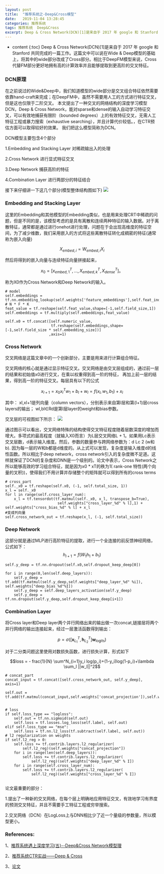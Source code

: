 ```yaml
---
layout: post
title:  "推荐系统之-Deep&Cross模型"
date:   2019-11-04 13:28:45
categories: 推荐系统
tags: 推荐系统  Deep&Cross
excerpt: Deep & Cross Network(DCN)[1]是来自于 2017 年 google 和 Stanford 共同完成的一篇工作
---
```



* content
{:toc}
Deep & Cross Network(DCN)[1]是来自于 2017 年 google 和 Stanford 共同完成的一篇工作。这篇文中可以说在Wide & Deep模型的基础上，将其中的wide部分改成了Cross部分。相比于DeepFM模型来说，Cross代替FM部分更好地拥有高的计算效率并且能够提取到更高阶的交叉特征。

### DCN原理
在之前说过的Wide&Deep中，我们知道模型的wide部分是交叉组合特征依然需要依靠hand-craft来完成；在DeepFM中，虽然不需要用人工的方式进行特征交叉，但是这也仅限于二阶交叉。
本文提出了一种交叉的网络结构的深度学习模型DCN，Deep & Cross Network，能对sparse和dense的输入自动学习特征交叉，可以有效地捕获有限阶（bounded degrees）上的有效特征交叉，无需人工特征工程或暴力搜索（exhaustive searching），并且计算代价较低。，在CTR预估方面可以取得较好的效果。
我们把这么模型简称为DCN。

DCN模型主要包含4个部分

1.Embedding and Stacking Layer 对稀疏输出入的处理

2.Cross Network 进行显式特征交叉

3.Deep Network 捕获高阶的特征

4.Combination Layer 进行两部分的特征结合


接下来仔细讲一下这几个部分(模型整体结构图如下)
<img src="https://swallown1.github.io/image/DCN.png" />


### Embedding and Stacking Layer
这里的Embedding和其他模型的Embedding类似，也是用来处理CRT中稀疏的问题，但是不同的是，该模型考虑的是具有离散和连续两种特征的输入数据。对于离散特征，通常都是通过进行onehot进行处理，问题在于会出现高维度的特征空间，为了减少维数，我们采用嵌入的方式将这些离散特征转化成稠密的特征(通常称为嵌入向量)

$$X_{embed,i} = W_{embed,i}X_i$$

然后将得到的嵌入向量与连续特征向量拼接起来，

$$x_0 = [ x_{embed,1}^T, ..., X_{embed,k}^T, X_{dense}^T]。$$

称为X0作为Cross Network和Deep Network的输入。
```
# model
self.embeddings = tf.nn.embedding_lookup(self.weights['feature_embeddings'],self.feat_index) # N * F * K
feat_value = tf.reshape(self.feat_value,shape=[-1,self.field_size,1])
self.embeddings = tf.multiply(self.embeddings,feat_value)

self.x0 = tf.concat([self.numeric_value,
                     tf.reshape(self.embeddings,shape=[-1,self.field_size * self.embedding_size])]
                    ,axis=1)
```

### Cross Network
交叉网络是这篇文章中的一个创新部分，主要是用来进行计算组合特征。

交叉网络的核心就是通过显示特征交叉。交叉网络是由交叉层组成的，通过前一层的结果和初始值x0进行交叉，在乘以权重得到高一阶的特征，
再加上前一层的结果，得到高一阶的特征交叉。每层具有以下的公式

$$x_{l+1}= x_0x_l^Tw_1+b_l+w_l=f(x_l,w_1,b_1)+x_l$$

其中：
xl,xl+1是列向量（column vectors），分别表示来自第l层和第(l+1)层cross layers的输出；
wl,bl∈Rd是第l层layer的weight和bias参数。

交叉层的可视图如下所示：
<img src="https://swallown1.github.io/image/cross_layer.webp" />

通过图示可以看出，交叉网络特殊的结构使得交叉特征程度随着层数深度的增加而增大。多项式的最高程度（就输入X0而言）为L层交叉网络L + 1。如果用Lc表示交叉层数，d表示输入维度。然后，参数的数量参与跨网络参数为：d Lc 2 (w和b).
因为每一层的W和b都是d维度的。从上式可以发现，复杂度是输入维度d的线性函数。所以相比于deep network，cross network引入的复杂度微不足道。这样就保证了DCN的复杂度和DNN是一个级别的。论文中表示，Cross Network之所以能够高效的学习组合特征，就是因为x0 * xT的秩为1( rank-one 特性(两个向量的叉积))，使得我们不用计算并存储整个的矩阵就可以得到所有的cross terms
```
# cross_part
self._x0 = tf.reshape(self.x0, (-1, self.total_size, 1))
x_l = self._x0
for l in range(self.cross_layer_num):
    x_l = tf.tensordot(tf.matmul(self._x0, x_l, transpose_b=True),
                        self.weights["cross_layer_%d" % l],1) + self.weights["cross_bias_%d" % l] + x_l
#变成列向量
self.cross_network_out = tf.reshape(x_l, (-1, self.total_size))
```

### Deep Network
这部分就是通过MLP进行高阶特征的提取，进行一个全连接的前反馈神经网络，公式如下：
$$h_{l+1}=f(W_1h_1+b_1)$$

```
self.y_deep = tf.nn.dropout(self.x0,self.dropout_keep_deep[0])

for i in range(0,len(self.deep_layers)):
    self.y_deep = tf.add(tf.matmul(self.y_deep,self.weights["deep_layer_%d" %i]), self.weights["deep_bias_%d"%I])
    self.y_deep = self.deep_layers_activation(self.y_deep)
    self.y_deep = tf.nn.dropout(self.y_deep,self.dropout_keep_deep[i+1])
```

### Combination Layer
将Cross layer和Deep layer两个并行网络出来的输出做一次concat,链接层将两个并行网络的输出连接起来，经过一层激活函数得到输出：

$$p = \sigma \left( \left[ \mathbf { x } _ { L _ { 1 } } ^ { T } , \mathbf { h } _ { L _ { 2 } } ^ { T } \right] \mathbf { w } _ { \operatorname { logits } } \right)$$

对于二分类问题这里使用对数损失函数，进行损失计算，形式如下

$$loss = - frac{1}{N} \sum^N_{i=1}y_i log(p_i)+(1-y_i)log(1-p_i)+\lambda \sum_l ||w_l||^2$$

```
# concat_part
concat_input = tf.concat([self.cross_network_out, self.y_deep], axis=1)

self.out = tf.add(tf.matmul(concat_input,self.weights['concat_projection']),self.weights['concat_bias'])


# loss
if self.loss_type == "logloss":
    self.out = tf.nn.sigmoid(self.out)
    self.loss = tf.losses.log_loss(self.label, self.out)
elif self.loss_type == "mse":
    self.loss = tf.nn.l2_loss(tf.subtract(self.label, self.out))
# l2 regularization on weights
if self.l2_reg > 0:
    self.loss += tf.contrib.layers.l2_regularizer(
        self.l2_reg)(self.weights["concat_projection"])
    for i in range(len(self.deep_layers)):
        self.loss += tf.contrib.layers.l2_regularizer(
            self.l2_reg)(self.weights["deep_layer_%d" % I])
    for i in range(self.cross_layer_num):
        self.loss += tf.contrib.layers.l2_regularizer(
            self.l2_reg)(self.weights["cross_layer_%d" % I])
            
```


论文最重要的部分：

1.提出了一种新的交叉网络，在每个层上明确地应用特征交叉，有效地学习有界度的预测交叉特征，并且不需要手工特征工程或穷举搜索。

2.交叉网络（DCN）在LogLoss上与DNN相比少了近一个量级的参数量，所以模型更小。


### References:
1、[推荐系统遇上深度学习(五)--Deep&Cross Network模型理](https://www.jianshu.com/p/77719fc252fa)

2、[推荐系统CTR实战——Deep & Cross](https://fuhailin.github.io/Deep-and-Cross-Network/)

3、[论文](https://arxiv.org/abs/1708.05123)

